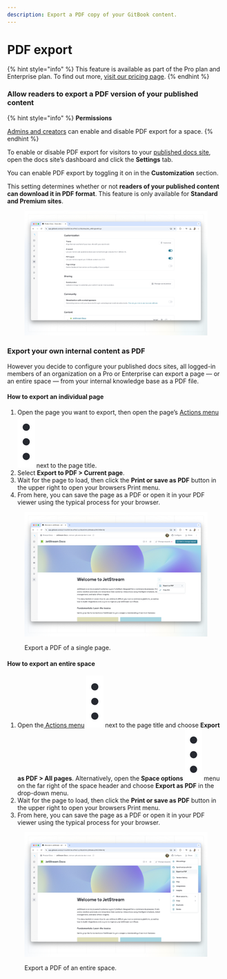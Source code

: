 ```yaml
---
description: Export a PDF copy of your GitBook content.
---
```


# PDF export

{% hint style="info" %}
This feature is available as part of the Pro plan and Enterprise plan. To find out more, [visit our pricing page](https://www.gitbook.com/pricing).
{% endhint %}

### Allow readers to export a PDF version of your published content

{% hint style="info" %}
**Permissions**

[Admins and creators](../../account-management/member-management/roles.md) can enable and disable PDF export for a space.
{% endhint %}

To enable or disable PDF export for visitors to your [published docs site](broken-reference), open the docs site’s dashboard and click the **Settings** tab.&#x20;

You can enable PDF export by toggling it on in the **Customization** section.&#x20;

This setting determines whether or not **readers of your published content can download it in PDF format**. This feature is only available for **Standard and Premium sites**.&#x20;

<figure><img src="../../.gitbook/assets/collaboration-pdf-settings.png" alt=""><figcaption></figcaption></figure>

### Export your own internal content as PDF

However you decide to configure your published docs sites, all logged-in members of an organization on a Pro or Enterprise can export a page — or an entire space — from your internal knowledge base as a PDF file.

#### How to export an individual page

1. Open the page you want to export, then open the page’s [Actions menu](../../content-editor/editor/navigation.md#the-actions-menu) <img src="../../.gitbook/assets/Actions menu.png" alt="" data-size="line"> next to the page title.
2. Select **Export to PDF > Current page**.
3. Wait for the page to load, then click the **Print or save as PDF** button in the upper right to open your browsers Print menu.
4. From here, you can save the page as a PDF or open it in your PDF viewer using the typical process for your browser.

<figure><img src="../../.gitbook/assets/collaboration-pdf-export-page.png" alt=""><figcaption><p>Export a PDF of a single page.</p></figcaption></figure>

#### How to export an entire space

1. Open the[ Actions menu](../../content-editor/editor/content-structure/) <img src="../../.gitbook/assets/Actions menu.png" alt="" data-size="line"> next to the page title and choose **Export as PDF > All pages**. Alternatively, open the **Space options** <img src="../../.gitbook/assets/Actions menu.png" alt="" data-size="line"> menu on the far right of the space header and choose **Export as PDF** in the drop-down menu.
2. Wait for the page to load, then click the **Print or save as PDF** button in the upper right to open your browsers Print menu.
3. From here, you can save the page as a PDF or open it in your PDF viewer using the typical process for your browser.

<figure><img src="../../.gitbook/assets/collaboration-pdf-export-space.png" alt=""><figcaption><p>Export a PDF of an entire space.</p></figcaption></figure>
